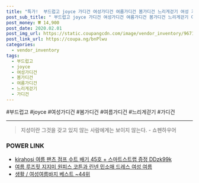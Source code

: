 ```yaml
--- 
title: "특가!  부드럽고 joyce 가디건 여성가디건 여름가디건 봄가디건 느리게걷기 여성 가..." 
post_sub_title: " 부드럽고 joyce 가디건 여성가디건 여름가디건 봄가디건 느리게걷기 여성 가벼운 롱가디건 shop 예쁜가디건" 
post_money: ₩ 14,900 
post_date: 2020.02.01 
post_img_url: https://static.coupangcdn.com/image/vendor_inventory/9671/5ab586eedc2a19777473e1e68e06b10ac88e793ae1ae16c486ae58c1b265.jpg 
post_link_url: https://coupa.ng/bnPlwu 
categories: 
  - vendor_inventory 
tags: 
  - 부드럽고 
  - joyce 
  - 여성가디건 
  - 봄가디건 
  - 여름가디건 
  - 느리게걷기 
  - 가디건 
--- 
```

  #부드럽고 #joyce #여성가디건 #봄가디건 #여름가디건 #느리게걷기 #가디건 
<hr> 

> 지성이란 그것을 갖고 있지 않는 사람에게는 보이지 않는다. - 쇼펜하우어 


### POWER LINK

* <a href="https://blog.naver.com/santokki14/221779626291" target="_blank">kirahosi 여름 팬츠 점프 수트 배기 45호 + 스마트스트랩 증정 DDzk99k</a>
* <a href="https://blog.naver.com/fasyy4321/221783411688" target="_blank">여름 루즈핏 지지미 원피스 코튼과 린넨 민소매 드레스 여성 여름</a>
* <a href="https://blog.naver.com/santokki14/221783586737" target="_blank">생활 / 여성여름바지 베스트 ~44위</a>
